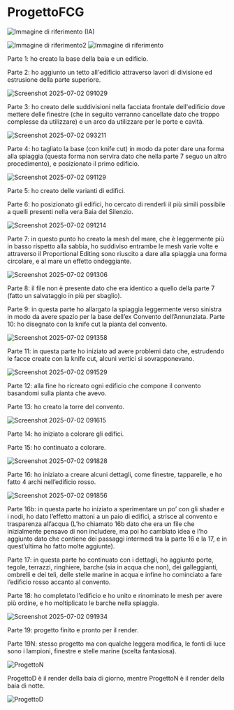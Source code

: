 # ProgettoFCG

![Immagine di  riferimento (IA)](https://github.com/user-attachments/assets/531c55db-babf-4873-9ab9-0d1716bc1ffc)


![Immagine di riferimento2](https://github.com/user-attachments/assets/c6a61e9f-f230-4cb1-887b-2990f85241cc)
![Immagine di riferimento](https://github.com/user-attachments/assets/db8b4a47-0e36-4b40-ab3d-3263fc2c3e96)

Parte 1: ho creato la base della baia e un edificio.


Parte 2: ho aggiunto un tetto all'edificio attraverso lavori di divisione ed estrusione della parte superiore.

![Screenshot 2025-07-02 091029](https://github.com/user-attachments/assets/542a24aa-5648-447a-b99a-4ec8c89c9a09)

Parte 3: ho creato delle suddivisioni nella facciata frontale dell'edificio dove mettere delle finestre (che in seguito verranno cancellate dato che troppo complesse da utilizzare) e un arco da utilizzare per le porte e cavità.

![Screenshot 2025-07-02 093211](https://github.com/user-attachments/assets/cd3acd07-a90d-4151-b8df-fb2a127a6cd6)

Parte 4: ho tagliato la base (con knife cut) in modo da poter dare una forma alla spiaggia (questa forma non servira dato che nella parte 7 seguo un altro procedimento), e posizionato il primo edificio.

![Screenshot 2025-07-02 091129](https://github.com/user-attachments/assets/bac52b5e-3f61-4a1f-9815-07af539327cc)

Parte 5: ho creato delle varianti di edifici.

Parte 6: ho posizionato gli edifici, ho cercato di renderli il più simili possibile a quelli presenti nella vera Baia del Silenzio.

![Screenshot 2025-07-02 091214](https://github.com/user-attachments/assets/34f1050a-76f7-4f3d-a373-d3d89915c35f)

Parte 7: in questo punto ho creato la mesh del mare, che è leggermente più in basso rispetto alla sabbia, ho suddiviso entrambe le mesh varie volte e attraverso il Proportional Editing sono riuscito a dare alla spiaggia una forma circolare, e al mare un effetto ondeggiante.

![Screenshot 2025-07-02 091306](https://github.com/user-attachments/assets/69430036-a7bc-440d-872d-7c6333523e09)

Parte 8: il file non è presente dato che era identico a quello della parte 7 (fatto un salvataggio in più per sbaglio).

Parte 9: in questa parte ho allargato la spiaggia leggermente verso sinistra in modo da avere spazio per la base dell’ex Convento dell’Annunziata.
Parte 10: ho disegnato con la knife cut la pianta del convento.

![Screenshot 2025-07-02 091358](https://github.com/user-attachments/assets/ac0fc3ba-649d-4e56-80b5-5f638c252a34)

Parte 11: in questa parte ho iniziato ad avere problemi dato che, estrudendo le facce create con la knife cut, alcuni vertici si sovrapponevano.

![Screenshot 2025-07-02 091529](https://github.com/user-attachments/assets/8fd08b30-ab1d-4b69-9f3d-f02cb48c5f03)

Parte 12: alla fine ho ricreato ogni edificio che compone il convento basandomi sulla pianta che avevo.

Parte 13: ho creato la torre del convento.

![Screenshot 2025-07-02 091615](https://github.com/user-attachments/assets/27b36182-bd32-458e-8c32-4c0de2ef7b97)

Parte 14: ho iniziato a colorare gli edifici.

Parte 15: ho continuato a colorare.

![Screenshot 2025-07-02 091828](https://github.com/user-attachments/assets/bcc3c46d-cceb-455a-ad62-9567e0aa4b38)

Parte 16: ho iniziato a creare alcuni dettagli, come finestre, tapparelle, e ho fatto 4 archi nell’edificio rosso.

![Screenshot 2025-07-02 091856](https://github.com/user-attachments/assets/a1e5d91e-e7e9-481e-baf6-b3b6a71c3150)

Parte 16b: in questa parte ho iniziato a sperimentare un po’ con gli shader e i nodi, ho dato l’effetto mattoni a un paio di edifici, a strisce al convento e trasparenza all’acqua (L’ho chiamato 16b dato che era un file che inizialmente pensavo di non includere, ma poi ho cambiato idea e l’ho aggiunto dato che contiene dei passaggi intermedi tra la parte 16 e la 17, e in quest’ultima ho fatto molte aggiunte).

Parte 17: in questa parte ho continuato con i dettagli, ho aggiunto porte, tegole, terrazzi, ringhiere, barche (sia in acqua che non), dei galleggianti, ombrelli e dei teli, delle stelle marine in acqua e infine ho cominciato a fare l’edificio rosso accanto al convento.


Parte 18: ho completato l’edificio e ho unito e rinominato le mesh per avere più ordine, e ho moltiplicato le barche nella spiaggia.

![Screenshot 2025-07-02 091934](https://github.com/user-attachments/assets/6f6b26b3-8e86-41ab-aacc-9e47a4737d11)

Parte 19: progetto finito e pronto per il render.


Parte 19N: stesso progetto ma con qualche leggera modifica, le fonti di luce sono i lampioni, finestre e stelle marine (scelta fantasiosa).

![ProgettoN](https://github.com/user-attachments/assets/458f2cb7-8493-404f-8ea9-d664ee430a2e)

ProgettoD è il render della baia di giorno, mentre ProgettoN è il render della baia di notte.

![ProgettoD](https://github.com/user-attachments/assets/7ab2340f-39f3-457c-96e3-244001d5253a)

